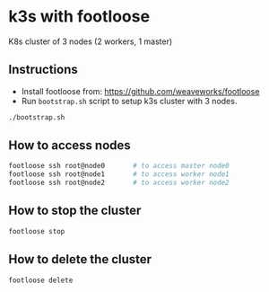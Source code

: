 # k3s with footloose

K8s cluster of 3 nodes (2 workers, 1 master)

## Instructions

- Install footloose from: <https://github.com/weaveworks/footloose>
- Run `bootstrap.sh` script to setup k3s cluster with 3 nodes.

```sh
./bootstrap.sh
```

## How to access nodes

```sh
footloose ssh root@node0       # to access master node0
footloose ssh root@node1       # to access worker node1
footloose ssh root@node2       # to access worker node2
```

## How to stop the cluster

```sh
footloose stop
```

## How to delete the cluster

```sh
footloose delete
```
